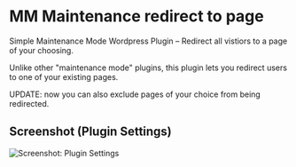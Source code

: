 # MM Maintenance redirect to page
Simple Maintenance Mode Wordpress Plugin – Redirect all vistiors to a page of your choosing. 

Unlike other "maintenance mode" plugins, this plugin lets you redirect users to one of your existing pages. 

UPDATE: now you can also exclude pages of your choice from being redirected.

##  Screenshot (Plugin Settings)

![Screenshot: Plugin Settings](https://github.com/flegfleg/mm_maintenance_redirect_to_page/blob/master/Screenshot.PNG)

